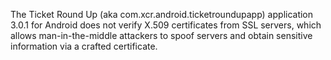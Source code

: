 The Ticket Round Up (aka com.xcr.android.ticketroundupapp) application 3.0.1 for Android does not verify X.509 certificates from SSL servers, which allows man-in-the-middle attackers to spoof servers and obtain sensitive information via a crafted certificate.